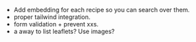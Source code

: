 - Add embedding for each recipe so you can search over them.
- proper tailwind integration.
- form validation + prevent xxs.
- a away to list leaflets? Use images?
